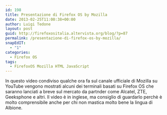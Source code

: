 ```yaml
---
id: 198
title: Presentazione di Firefox OS by Mozilla
date: 2013-02-25T11:00:38+00:00
author: Luigi Tedone
layout: post
guid: http://firefoxositalia.altervista.org/blog/?p=87
permalink: /presentazione-di-firefox-os-by-mozilla/
snapEdIT:
  - "1"
categories:
  - Firefox OS
tags:
  - FirefoxOS Mozilla HTML JavaScript
---
```

In questo video condiviso qualche ora fa sul canale ufficiale di Mozilla su YouTube vengono mostrati alcuni dei terminali basati su Firefox OS che saranno lanciati a breve sul mercato da partnder come Alcatel, ZTE, Geeksphone e altri. Il video è in inglese, ma consiglio di guardarlo perchè è molto comprensibile anche per chi non mastica molto bene la lingua di Albione.